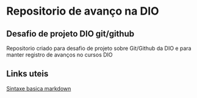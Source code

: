 # Repositorio de avanço na DIO
## Desafio de projeto DIO git/github
Repositorio criado para desafio de projeto sobre Git/Github da DIO e para manter registro de avanços no cursos DIO

## Links uteis
[Sintaxe basica markdown](https://www.markdownguide.org/basic-syntax/)
